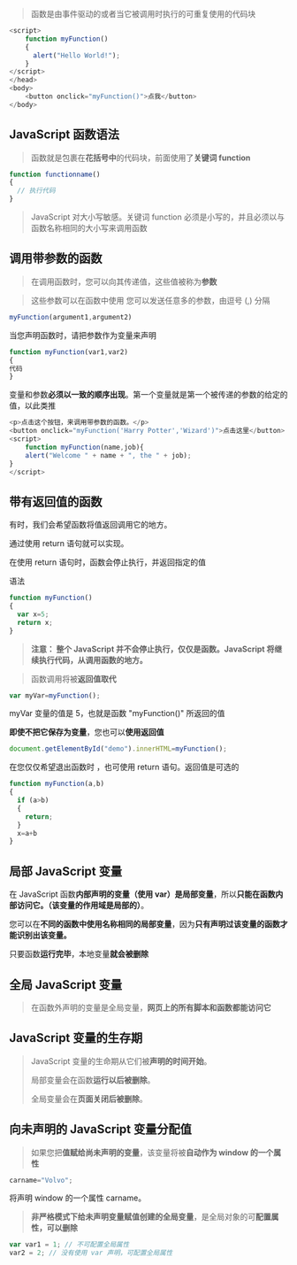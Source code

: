 > 函数是由事件驱动的或者当它被调用时执行的可重复使用的代码块

```js
<script>
    function myFunction()
    {
      alert("Hello World!");
    }
</script>
</head>
<body>
	<button onclick="myFunction()">点我</button>
</body>
```

## JavaScript 函数语法

> 函数就是包裹在**花括号中**的代码块，前面使用了**关键词 function**

```js
function functionname()
{
  // 执行代码
}
```

> JavaScript 对大小写敏感。关键词 function 必须是小写的，并且必须以与函数名称相同的大小写来调用函数

## 调用带参数的函数

> 在调用函数时，您可以向其传递值，这些值被称为**参数**

> 这些参数可以在函数中使用
> 您可以发送任意多的参数，由逗号 (,) 分隔

```js
myFunction(argument1,argument2)
```

当您声明函数时，请把参数作为变量来声明

```js
function myFunction(var1,var2)
{
代码
}
```

变量和参数**必须以一致的顺序出现**。第一个变量就是第一个被传递的参数的给定的值，以此类推

```js
<p>点击这个按钮，来调用带参数的函数。</p>
<button onclick="myFunction('Harry Potter','Wizard')">点击这里</button>
<script>
    function myFunction(name,job){
  	alert("Welcome " + name + ", the " + job);
}
</script>
```

## 带有返回值的函数

有时，我们会希望函数将值返回调用它的地方。

通过使用 return 语句就可以实现。

在使用 return 语句时，函数会停止执行，并返回指定的值

语法

```js
function myFunction()
{
  var x=5;
  return x;
}
```

> **注意： 整个 JavaScript 并不会停止执行，仅仅是函数。JavaScript 将继续执行代码，从调用函数的地方。**

> 函数调用将被**返回值取代**

```js
var myVar=myFunction();
```

myVar 变量的值是 5，也就是函数 "myFunction()" 所返回的值

**即使不把它保存为变量**，您也可以**使用返回值**

```js
document.getElementById("demo").innerHTML=myFunction();
```

在您仅仅希望退出函数时 ，也可使用 return 语句。返回值是可选的

```js
function myFunction(a,b)
{
  if (a>b)
  {
	return;
  }
  x=a+b
}
```

## 局部 JavaScript 变量

在 JavaScript 函数**内部声明的变量（使用 var）是局部变量**，所以**只能在函数内部访问它。（该变量的作用域是局部的）**。

您可以在**不同的函数中使用名称相同的局部变量**，因为**只有声明过该变量的函数才能识别出该变量。**

只要函数**运行完毕**，本地变量**就会被删除**

## 全局 JavaScript 变量

> 在函数外声明的变量是全局变量，**网页上的所有脚本和函数都能访问它**

## JavaScript 变量的生存期

> JavaScript 变量的生命期从它们被**声明的时间开始**。
>
> 局部变量会在函数**运行以后被删除**。
>
> 全局变量会在**页面关闭后被删除**。

## 向未声明的 JavaScript 变量分配值

> 如果您把**值赋给尚未声明的变量**，该变量将被**自动作为 window 的一个属性**

```js
carname="Volvo";
```

将声明 window 的一个属性 carname。

> **非严格模式下给未声明变量赋值创建的全局变量**，是全局对象的可**配置属性，可以删除**

```js
var var1 = 1; // 不可配置全局属性
var2 = 2; // 没有使用 var 声明，可配置全局属性
```

